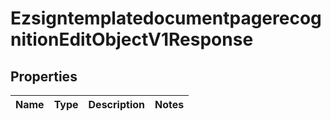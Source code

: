 
# EzsigntemplatedocumentpagerecognitionEditObjectV1Response

## Properties
| Name | Type | Description | Notes |
| ------------ | ------------- | ------------- | ------------- |



